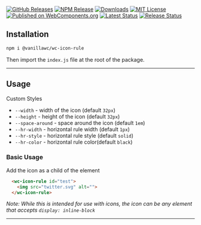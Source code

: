 [![GitHub Releases](https://img.shields.io/github/release/vanillawc/wc-icon-rule.svg)](https://github.com/vanillawc/wc-icon-rule/releases)
[![NPM Release](https://badgen.net/npm/v/@vanillawc/wc-icon-rule)](https://www.npmjs.com/package/@vanillawc/wc-icon-rule)
[![Downloads](https://badgen.net/npm/dt/@vanillawc/wc-icon-rule)](https://www.npmjs.com/package/@vanillawc/wc-icon-rule)
[![MIT License](https://badgen.net/github/license/vanillawc/wc-icon-rule)](https://raw.githubusercontent.com/vanillawc/wc-icon-rule/master/LICENSE)
[![Published on WebComponents.org](https://img.shields.io/badge/webcomponents.org-published-blue.svg)](https://www.webcomponents.org/element/vanillawc/wc-icon-rule)
[![Latest Status](https://github.com/vanillawc/wc-icon-rule/workflows/Latest/badge.svg)](https://github.com/vanillawc/wc-icon-rule/actions)
[![Release Status](https://github.com/vanillawc/wc-icon-rule/workflows/Release/badge.svg)](https://github.com/vanillawc/wc-icon-rule/actions)

## Installation

```sh
npm i @vanillawc/wc-icon-rule
```

Then import the `index.js` file at the root of the package.

-----

## Usage

Custom Styles

- `--width` - width of the icon (default `32px`)
- `--height` - height of the icon (default `32px`)
- `--space-around` - space around the icon (default `1em`)
- `--hr-width` - horizontal rule width (default `1px`)
- `--hr-style` - horizontal rule style (default `solid`)
- `--hr-color` - horizontal rule color(default `black`)

### Basic Usage

Add the icon as a child of the element

```html
  <wc-icon-rule id="test">
    <img src="twitter.svg" alt="">
  </wc-icon-rule>  
```

*Note: While this is intended for use with icons, the icon can be any element that accepts `display: inline-block`*

-----

<!-- ## Demo

### [WC-wc-icon-rule - WebComponents.dev]({{link}}) -->
